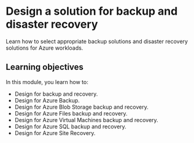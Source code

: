 # Design a solution for backup and disaster recovery

Learn how to select appropriate backup solutions and disaster recovery solutions for Azure workloads.

## Learning objectives

In this module, you learn how to:

- Design for backup and recovery.
- Design for Azure Backup.
- Design for Azure Blob Storage backup and recovery.
- Design for Azure Files backup and recovery.
- Design for Azure Virtual Machines backup and recovery.
- Design for Azure SQL backup and recovery.
- Design for Azure Site Recovery.